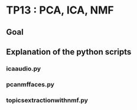 # TP13 : PCA, ICA, NMF

## Goal

## Explanation of the python scripts

### icaaudio.py

### pcanmffaces.py

### topicsextractionwithnmf.py

